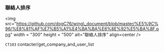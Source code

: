 ### 聯絡人排序



&lt;img src="https://github.com/dogC76/wing\_document/blob/master/%E5%9C%96/%E8%81%AF%E7%B5%A1%E4%BA%BA%E6%8E%92%E5%BA%8F.png" width = "300" height = "500" alt="聯絡人排序" align=center /&gt;  



`CT103` contacter/get\_company\_and\_user\_list

